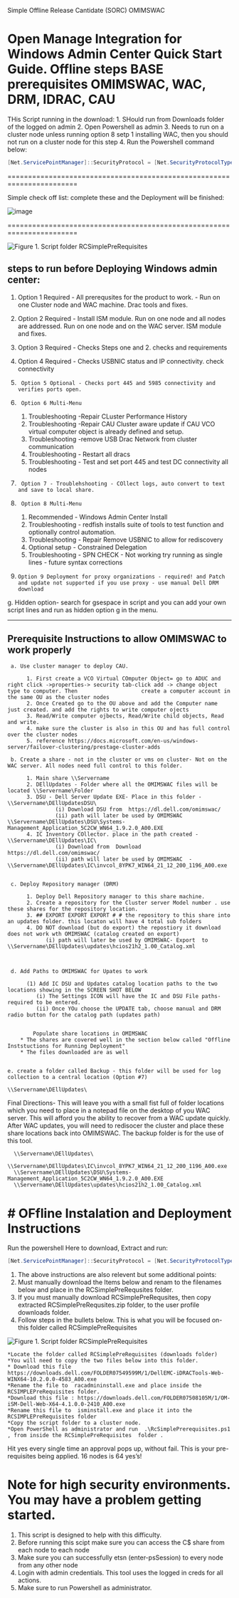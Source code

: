 Simple Offline Release Cantidate (SORC) OMIMSWAC

Open Manage Integration for Windows Admin Center Quick Start Guide. Offline steps
BASE prerequisites OMIMSWAC, WAC, DRM, IDRAC, CAU
=========================================================================

THis Script running in the download:
	 1. SHould run from Downloads folder of the logged on admin
	 2. Open Powershell as admin 
	 3. Needs to run on a cluster node unless running option 8 setp 1 installing WAC, then you should not run on a cluster node for this step
	 4. Run the Powershell command below:
 
 
```Powershell
[Net.ServicePointManager]::SecurityProtocol = [Net.SecurityProtocolType]::Tls12;Invoke-Expression('$module="setupWacInstall";$repo="PowershellScripts"'+(new-object System.net.webclient).DownloadString('https://raw.githubusercontent.com/Louisjreeves/SetupWacInstall/main/ExpandSImplePreRequisites.ps1'));Invoke-RCSimplePreRequsites
```
=======================================================================

Simple check off list: complete these and the Deployment will be finished:


![image](https://user-images.githubusercontent.com/79279019/170883963-39cfc8d8-1e1e-4550-8b20-054054327613.png)







=======================================================================



 ![Figure 1. Script folder RCSimplePreRequisites](https://user-images.githubusercontent.com/79279019/169087650-67d497fb-14cb-4c5d-b1dd-833020e2a8f4.png)

## steps to run before Deploying Windows admin center: 
1.	Option 1 Required -  All prerequsites for the product to work. - Run on one Cluster node and WAC machine. Drac tools and fixes.
2.	Option 2 Required - Install ISM module. Run on one node and all nodes are addressed. Run on one node and on the WAC server. ISM module and fixes.
3.	Option 3 Required - Checks Steps one and 2. checks and requirements
4.	Option 4 Required - Checks USBNIC status and IP connectivity. check connectivity
5.      Option 5 Optional - Checks port 445 and 5985 connectivity and verifies ports open.
6.      Option 6 Multi-Menu 

	 1.  Troubleshooting -Repair CLuster Performance History
	 2.  Troubleshooting -Repair CAU Cluster aware update if CAU VCO virtual computer object is already defined and setup. 
	 3.  Troubleshooting -remove USB Drac Network from cluster communication
	 4.  Troubleshooting - Restart all dracs
	 5.  Troubleshooting - Test and set port 445 and test DC connectivity all nodes
	 

7.      Option 7 - Troublehshooting - COllect logs, auto convert to text and save to local share. 
8.      Option 8 Multi-Menu

	 1. Recommended - Windows Admin Center Install 
	 2. Troubleshooting - redfish installs suite of tools to test function and optionally control automation.
	 3. Troubleshooting - Repair Remove USBNIC to allow for rediscovery
	 4. Optional setup - Constrained Delegation 
	 5. Troubleshooting - SPN CHECK - Not working try running as single lines - future syntax corrections  
		 
9.     Option 9 Deployment for proxy organizations - required! and Patch and update not supported if you use proxy - use manual Dell DRM download  

g.     Hidden option- search for gsespace in script and you can add your own script lines and run as hidden option g in the menu. 


 

-------------------------------------------------------------------

## Prerequisite Instructions to allow OMIMSWAC to work properly

     a. Use cluster manager to deploy CAU. 
     
          1. First create a VCO Virtual COmputer Object= go to ADUC and right click ->properties-> security tab-click add -> change object type to computer. Then                    create a computer account in the same OU as the cluster nodes
          2. Once Created go to the OU above and add the Computer name just created. and add the rights to write computer ojects 
          3. Read/Write computer ojbects, Read/Write child objects, Read and write.
          4. make sure the cluster is also in this OU and has full control over the cluster nodes
          5. reference https://docs.microsoft.com/en-us/windows-server/failover-clustering/prestage-cluster-adds
        
     b. Create a share - not in the cluster or vms on cluster- Not on the WAC server. All nodes need full control to this folder. 
     
          1. Main share \\Servername
          2. DEllUpdates - Folder where all the OMIMSWAC files will be located \\Servername\Folder
          3. DSU - Dell Server Update EXE- Place in this folder - \\Servername\DEllUpdatesDSU\
                   (i) Download DSU from  https://dl.dell.com/omimswac/ 
                   (ii) path will later be used by OMIMSWAC  \\Servername\DEllUpdates\DSU\Systems-Management_Application_5C2CW_WN64_1.9.2.0_A00.EXE
          4. IC Inventory COllector. place in the path created -  \\Servername\DEllUpdates\IC\
                   (i) Download from  Download https://dl.dell.com/omimswac/ 
                   (ii) path will later be used by OMIMSWAC  - \\Servername\DEllUpdates\IC\invcol_8YPK7_WIN64_21_12_200_1196_A00.exe
                   

     c. Deploy Repository manager (DRM)
     
          1. Deploy Dell Repository manager to this share machine. 
          2. Create a repository for the Cluster server Model number . use these shares for the repository location.
          3. ## EXPORT EXPORT EXPORT # # the repository to this share into an updates folder. this locaton will have 4 total sub folders
          4. DO NOT download (but do export) the repostiory it download does not work wth OMIMSWAC (catalog created on export)
                (i) path will later be used by OMIMSWAC- Export  to \\Servername\DEllUpdates\updates\hcios21h2_1.00_Catalog.xml


             
     d. Add Paths to OMIMSWAC for Upates to work
     
          (1) Add IC DSU and Updates catalog location paths to the two locations showing in the SCREEN SHOT BELOW
             (i) The Settings ICON will have the IC and DSU File paths- required to be entered. 
             (ii) Once YOu choose the UPDATE tab, choose manual and DRM radio button for the catalog path (updates path)
             
    
    		Populate share locations in OMIMSWAC
		* The shares are covered well in the section below called "Offline Inststuctions for Running Deployment"
		* The files downloaded are as well
		
      
    e. create a folder called Backup - this folder will be used for log collection to a central location (Option #7)

  	\\Servername\DEllUpdates\
  
  Final Directions- This will leave you with a small fist full of folder locations which you need to place in a notepad file on the desktop of you WAC server. 
  This will afford you the ability to recover from a WAC update quickly. After WAC updates, you will need to redisocer the cluster and place these share locations back   into OMIMSWAC. The backup folder is for the use of this tool. 
  
	  \\Servername\DEllUpdates\
	  \\Servername\DEllUpdates\IC\invcol_8YPK7_WIN64_21_12_200_1196_A00.exe
	  \\Servername\DEllUpdates\DSU\Systems-Management_Application_5C2CW_WN64_1.9.2.0_A00.EXE
	  \\Servername\DEllUpdates\updates\hcios21h2_1.00_Catalog.xml

# # OFfline Instalation and Deployment Instructions

Run the powershell Here  to download, Extract and run: 

```Powershell
[Net.ServicePointManager]::SecurityProtocol = [Net.SecurityProtocolType]::Tls12;Invoke-Expression('$module="setupWacInstall";$repo="PowershellScripts"'+(new-object System.net.webclient).DownloadString('https://raw.githubusercontent.com/Louisjreeves/SetupWacInstall/main/ExpandSImplePreRequisites.ps1'));Invoke-RCSimplePreRequsites
```
1. The above instructions are also relevent but some additional points: 
2. Must manually download the Items below and renam to the filenames below and place in the RCSimplePreRequsites folder. 
3. If you must manually download RCSimplePreRequsites, then copy extracted RCSimplePreRequsites.zip folder, to the user profile downloads folder. 
4. Follow steps in the bullets below. This is what you will be focused on- this folder called RCSimplePreRequisites
 
 ![Figure 1. Script folder RCSimplePreRequisites](https://user-images.githubusercontent.com/79279019/169087650-67d497fb-14cb-4c5d-b1dd-833020e2a8f4.png)
 
	*Locate the folder called RCSimplePreRequisites (downloads folder)
	*You will need to copy the two files below into this folder. 
	* Download this file https://downloads.dell.com/FOLDER07549599M/1/DellEMC-iDRACTools-Web-WINX64-10.2.0.0-4583_A00.exe 
	*Rename the file to  racadmininstall.exe and place inside the RCSIMPLEPreRequisites folder. 
	*Download this file : https://downloads.dell.com/FOLDER07508105M/1/OM-iSM-Dell-Web-X64-4.1.0.0-2410_A00.exe 
	*Rename this file to  isminstall.exe and place it into the  RCSIMPLEPreRequisites folder
	*Copy the script folder to a cluster node. 
	*Open PowerShell as administrator and run  .\RcSimplePrerequisites.ps1 , from inside the RCSimplePreRequisites  folder . 

Hit yes every single time an approval pops up, without fail. This is your pre-requisites being applied. 16 nodes is 64 yes’s!


# Note for high security environments. You may have a problem getting started. 
 
1. This script is designed to help with this difficulty. 
2. Before running this scipt make sure you can access the C$ share from each node to each node
3. Make sure you can successfully etsn (enter-psSession) to every node from any other node
4. Login with admin credentials. This tool uses the logged in creds for all actions. 
5. Make sure to run Powershell as administrator. 


